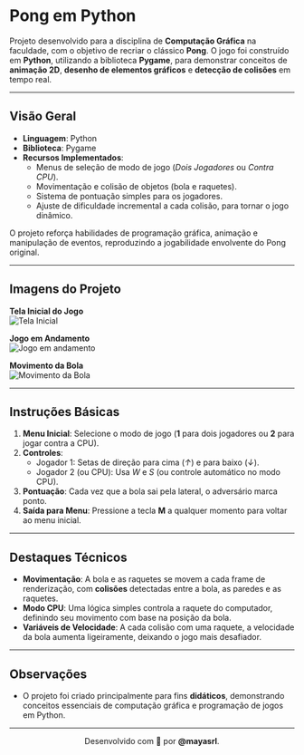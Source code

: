 # Pong em Python

Projeto desenvolvido para a disciplina de **Computação Gráfica** na faculdade, com o objetivo de recriar o clássico **Pong**. O jogo foi construído em **Python**, utilizando a biblioteca **Pygame**, para demonstrar conceitos de **animação 2D**, **desenho de elementos gráficos** e **detecção de colisões** em tempo real.

---

## Visão Geral

- **Linguagem**: Python  
- **Biblioteca**: Pygame  
- **Recursos Implementados**:
  - Menus de seleção de modo de jogo (*Dois Jogadores* ou *Contra CPU*).
  - Movimentação e colisão de objetos (bola e raquetes).
  - Sistema de pontuação simples para os jogadores.
  - Ajuste de dificuldade incremental a cada colisão, para tornar o jogo dinâmico.

O projeto reforça habilidades de programação gráfica, animação e manipulação de eventos, reproduzindo a jogabilidade envolvente do Pong original.

---

## Imagens do Projeto

**Tela Inicial do Jogo**  
![Tela Inicial](https://github.com/user-attachments/assets/0e296840-537e-4ba9-bb3e-2cacd5e6e94a)

**Jogo em Andamento**  
![Jogo em andamento](https://github.com/user-attachments/assets/358d1e57-2ec0-4fe4-b4d1-6be9d4f6b307)

**Movimento da Bola**  
![Movimento da Bola](https://github.com/user-attachments/assets/251cce6d-7395-4d26-9972-6db5bdcfc01d)

---

## Instruções Básicas

1. **Menu Inicial**: Selecione o modo de jogo (**1** para dois jogadores ou **2** para jogar contra a CPU).  
2. **Controles**:
   - Jogador 1: Setas de direção para cima (*↑*) e para baixo (*↓*).  
   - Jogador 2 (ou CPU): Usa *W* e *S* (ou controle automático no modo CPU).  
3. **Pontuação**: Cada vez que a bola sai pela lateral, o adversário marca ponto.  
4. **Saída para Menu**: Pressione a tecla **M** a qualquer momento para voltar ao menu inicial.  

---

## Destaques Técnicos

- **Movimentação**: A bola e as raquetes se movem a cada frame de renderização, com **colisões** detectadas entre a bola, as paredes e as raquetes.  
- **Modo CPU**: Uma lógica simples controla a raquete do computador, definindo seu movimento com base na posição da bola.  
- **Variáveis de Velocidade**: A cada colisão com uma raquete, a velocidade da bola aumenta ligeiramente, deixando o jogo mais desafiador.  

---

## Observações

- O projeto foi criado principalmente para fins **didáticos**, demonstrando conceitos essenciais de computação gráfica e programação de jogos em Python.  

---

<p align="center">
  Desenvolvido com 💛 por <strong>@mayasrl</strong>.
</p>
